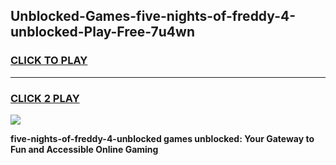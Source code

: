 
## Unblocked-Games-five-nights-of-freddy-4-unblocked-Play-Free-7u4wn
<h3>
<a href="https://premium76.site?title=five-nights-of-freddy-4-unblocked&ref=23A">CLICK TO PLAY</a></h3>
<hr>

<h3>
<a href="https://premium76.site?title=five-nights-of-freddy-4-unblocked&ref=23A">CLICK 2 PLAY</a>
  
</h3>

<a href="https://premium76.site?title=five-nights-of-freddy-4-unblocked&ref=23A"><img src="https://clearcache.store/games.png"></a>


**five-nights-of-freddy-4-unblocked games unblocked: Your Gateway to Fun and Accessible Online Gaming**
